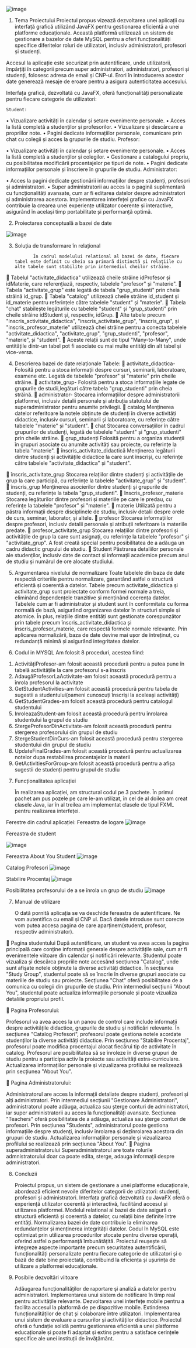 
![image](https://github.com/alexiashirazi/Baza-de-date/assets/132008022/f3e56a30-e555-4882-8c69-1dc3fb932aec)

1.	Tema Proiectului
	Proiectul propus vizează dezvoltarea unei aplicații cu interfață grafică utilizând JavaFX pentru gestionarea eficientă a unei platforme educaționale. Această platformă utilizează un sistem de gestionare a bazelor de date MySQL pentru a oferi funcționalități specifice diferitelor roluri de utilizatori, inclusiv administratori, profesori și studenți.

Accesul la aplicație este securizat prin autentificare, unde utilizatorii, împărțiți în categorii precum super administratori, administratori, profesori și studenți, folosesc adresa de email și CNP-ul. Erori în introducerea acestor date generează mesaje de eroare pentru a asigura autenticitatea accesului.

Interfața grafică, dezvoltată cu JavaFX, oferă funcționalități personalizate pentru fiecare categorie de utilizatori:

	Student:

•	Vizualizare activități în calendar și setare evenimente personale.
•	Acces la listă completă a studenților și profesorilor.
•	Vizualizare și descărcare a propriilor note.
•	Pagini dedicate informațiilor personale, comunicare prin chat cu colegii și acces la grupurile de studiu.
	Profesor:

•	Vizualizare activități în calendar și setare evenimente personale.
•	Acces la listă completă a studenților și colegilor.
•	Gestionare a catalogului propriu, cu posibilitatea modificării procentajelor pe tipuri de note.
•	Pagini dedicate informațiilor personale și înscriere în grupurile de studiu.
	Administrator:

•	Acces la pagini dedicate gestionării informațiilor despre studenți, profesori și administratori.
•	Super administratorii au acces la o pagină suplimentară cu funcționalități avansate, cum ar fi editarea datelor despre administratori și administrarea acestora.
Implementarea interfeței grafice cu JavaFX contribuie la crearea unei experiențe utilizator coerente și interactive, asigurând în același timp portabilitate și performanță optimă.
	


2.	Proiectarea conceptuală a bazei de date

 ![image](https://github.com/alexiashirazi/Baza-de-date/assets/132008022/370ec92d-d16f-490c-a057-97df375d04de)





3.	Soluția de transformare în relațional
		
	           În cadrul modelului relational al bazei de date, fiecare tabel este definit cu cheia sa primară distinctă și relațiile cu alte tabele sunt stabilite prin intermediul cheilor străine. 
	Tabelul "activitate_didactica" utilizează cheile străine idProfesor și idMaterie, care referențiază, respectiv, tabelele "profesor" și "materie". 
	Tabela "activitate_grup" este legată de tabela "grup_studenti" prin cheia străină id_grup.
	Tabela "catalog" utilizează cheile străine id_student și id_materie pentru referințele către tabelele "student" și "materie". 
	Tabela "chat" stabilește legăturile cu tabelele "student" și "grup_studenti" prin cheile străine idStudent și, respectiv, idGrup. 
	Alte tabele precum "inscris_activitate_didactica", "inscris_activitate_grup", "inscris_grup", și "inscris_profesor_materie" utilizează chei străine pentru a conecta tabelele "activitate_didactica", "activitate_grup", "grup_studenti", "profesor", "materie", și "student". 
	Aceste relații sunt de tipul "Many-to-Many", unde entitățile dintr-un tabel pot fi asociate cu mai multe entități din alt tabel și vice-versa.

4.	Descrierea bazei de date relaționale
Tabele:
	activitate_didactica- 
Folosită pentru a stoca informații despre cursuri, seminarii, laboratoare, examene etc. Legată de tabelele "profesor" și "materie" prin cheile străine.
	activitate_grup-
Folosită pentru a stoca informațiile legate de grupurile de studii,legături către tabela "grup_studenti" prin cheia străină.
	administrator- 
Stocarea informațiilor despre administratorii platformei, inclusiv detalii personale și atribuția statutului de superadministrator pentru  anumite privilegii.
	catalog
Menținerea datelor referitoare la notele obținute de studenți în diverse activități didactice, inclusiv cursuri, seminarii și laboratoare, cu referințe către tabelele "materie" și "student".
	chat
Stocarea conversațiilor în cadrul grupurilor de studenți, legată de tabelele "student" și "grup_studenti" prin cheile străine.
	grup_studenți
Folosită pentru a organiza studenții în grupuri asociate cu anumite activități sau proiecte, cu referințe la tabela "materie".
	înscris_activitate_didactică
Menținerea legăturii dintre studenți și activitățile didactice la care sunt înscriși, cu referințe către tabelele "activitate_didactica" și "student".


	înscris_activitate_grup
Stocarea relațiilor dintre studenți și activitățile de grup la care participă, cu referințe la tabelele "activitate_grup" și "student".
	înscris_grup
Menținerea asocierilor dintre studenți și grupurile de studenți, cu referințe la tabela "grup_studenti".
	înscris_profesor_materie
Stocarea legăturilor dintre profesori și materiile pe care le predau, cu referințe la tabelele "profesor" și "materie".
	materie
Utilizată pentru a păstra informații despre disciplinele de studiu, inclusiv detalii despre orele de curs, seminar, laborator, și altele.
	profesor
Stocarea informațiilor despre profesori, inclusiv detalii personale și atribuții referitoare la materiile predate.
	profesor_activitate_grup
Stocarea relațiilor dintre profesori și activitățile de grup la care sunt asignați, cu referințe la tabelele "profesor" și "activitate_grup". A fost creată special pentru posibilitatea de a adăuga un cadru didactic grupului de studiu.
	Student
Păstrarea detaliilor personale ale studenților, inclusiv date de contact și informații academice precum anul de studiu și numărul de ore alocate studiului.


5.	Argumentarea nivelului de normalizare
	Toate tabelele din baza de date respectă criteriile pentru normalizare, garantând astfel o structură eficientă și coerentă a datelor. Tabele precum activitate_didactica și activitate_grup sunt proiectate conform formei normale a treia, eliminând dependențele tranzitive și menținând coerența datelor. Tabelele cum ar fi administrator și student sunt în conformitate cu forma normală de bază, asigurând organizarea datelor în structuri simple și atomice. În plus, relațiile dintre entități sunt gestionate corespunzător prin tabele precum înscris_activitate_didactica și înscris_profesor_materie, care respectă formele normale relevante. Prin aplicarea normalizării, baza de date devine mai ușor de întreținut, cu redundanță minimă și asigurând integritatea datelor.



6.	Codul in MYSQL
Am folosit 8 proceduri, acestea fiind:

1)	ActivitățiProfesor-am folosit această procedură pentru a putea pune în tabelă activitățile la care profesorul s-a înscris
2)	AdaugăProfesorLaActivitate-am folosit această procedură pentru a înrola profesorul la activitate
3)	GetStudentActivities-am folosit această procedură pentru tabela de sugestii a studentului(oameni cunoscuți înscriși la aceleași activități)
4)	GetStudentGrades-am folosit această procedură pentru catalogul studentului
5)	InroleazaStudent-am folosit această procedură pentru înrolarea studentului la grupul de studiu
6)	StergeProfesorDinActivitate-am folosit această procedură pentru stergerea profesorului din grupul de studiu
7)	StergeStudentDinCurs-am folosit această procedură pentru stergerea studentului din grupul de studiu
8)	UpdateFinalGrades-am folosit această procedură pentru actualizarea notelor dupa restabilirea procentajelor la materii
9)	GetActivitiesForGroup-am folosit această procedură pentru a afișa sugestii de studenți pentru grupul de studiu


7.	Funcționalitatea aplicației
	
	În realizarea aplicației, am structural codul pe 3 pachete. În primul pachet am pus pozele pe care le-am utilizat, în cel de al doilea am creat clasele Java, iar în al treilea am implementat clasele de tipul FXML pentru realizarea interfeței.










Ferestre din cadrul aplicației:
Fereastra de logare
![image](https://github.com/alexiashirazi/Baza-de-date/assets/132008022/c881d157-a221-4de1-bb8b-3a886e2f9f9b)


 	

Fereastra de student
 
![image](https://github.com/alexiashirazi/Baza-de-date/assets/132008022/c253796e-b8bd-4fe7-a2dd-5675ec36cd6f)





Fereastra About You Student
![image](https://github.com/alexiashirazi/Baza-de-date/assets/132008022/1973adf5-0817-4d00-a272-7ec74872d156)

 


Catalog Profesori
 ![image](https://github.com/alexiashirazi/Baza-de-date/assets/132008022/db148032-f278-4658-94be-f835149cc207)




Stabilire Procentaj
![image](https://github.com/alexiashirazi/Baza-de-date/assets/132008022/208f00a6-5f75-4cbd-99a3-e210355cec05)

 


Posibilitatea profesorului de a se înrola un grup de studiu
 ![image](https://github.com/alexiashirazi/Baza-de-date/assets/132008022/413d1e84-743c-437b-953a-8ea6dc5d8aa4)



			

7.  Manual de utilizare

	O dată pornită aplicația se va deschide fereastra de autentificare. Ne vom autentifica cu email și CNP ul. Dacă datele introduse sunt corecte vom putea accesa pagina de care aparținem(student, profesor, respectiv administrator). 

	Pagina studentului
După autentificare, un student va avea acces la pagina principală care conține informații generale despre activitățile sale, cum ar fi evenimentele viitoare din calendar și notificări relevante.
Studentul poate vizualiza și descărca propriile note accesând secțiunea "Catalog", unde sunt afișate notele obținute la diverse activități didactice.
În secțiunea "Study Group", studentul poate să se înscrie în diverse grupuri asociate cu materiile de studiu sau proiecte.
Secțiunea "Chat" oferă posibilitatea de a comunica cu colegii din grupurile de studiu.
Prin intermediul secțiunii "About You", studentul poate actualiza informațiile personale și poate vizualiza detaliile propriului profil.

	Pagina Profesorului:

Profesorul va avea acces la un panou de control care include informații despre activitățile didactice, grupurile de studiu și notificări relevante.
În secțiunea "Catalog Profesori", profesorul poate gestiona notele acordate studenților la diverse activități didactice.
Prin secțiunea "Stabilire Procentaj", profesorul poate modifica procentajul alocat fiecărui tip de activitate în catalog.
Profesorul are posibilitatea să se înroleze în diverse grupuri de studiu pentru a participa activ la proiecte sau activități extra-curriculare.
Actualizarea informațiilor personale și vizualizarea profilului se realizează prin secțiunea "About You".





	Pagina Administratorului:

Administratorul are acces la informații detaliate despre studenți, profesori și alți administratori.
Prin intermediul secțiunii "Gestionare Administratori", administratorul poate adăuga, actualiza sau șterge conturi de administratori, iar super administratorii au acces la funcționalități avansate.
Secțiunea "Teachers" oferă posibilitatea de a adăuga, actualiza sau șterge conturi de profesori.
Prin secțiunea "Students", administratorul poate gestiona informațiile despre studenți, inclusiv înrolarea și dezînrolarea acestora din grupuri de studiu.
Actualizarea informațiilor personale și vizualizarea profilului se realizează prin secțiunea "About You".
	Pagina superadministratorului
    Superadministratorul are toate rolurile admnistratorului doar ca poate edita, sterge, adauga informații despre administratori.



8.  Concluzii

	Proiectul propus, un sistem de gestionare a unei platforme educaționale, abordează eficient nevoile diferitelor categorii de utilizatori: studenți, profesori și administratori.
Interfața grafică dezvoltată cu JavaFX oferă o experiență utilizator coerentă și interactivă, facilitând accesul și utilizarea platformei.
	Modelul relational al bazei de date asigură o structură eficientă și coerentă a datelor, cu relații bine definite între entități.
Normalizarea bazei de date contribuie la eliminarea redundanțelor și menținerea integrității datelor.
	Codul în MySQL este optimizat prin utilizarea procedurilor stocate pentru diverse operații, oferind astfel o performanță îmbunătățită.
Proiectul reușește să integreze aspecte importante precum securitatea autentificării, funcționalități personalizate pentru fiecare categorie de utilizatori și o bază de date bine proiectată, contribuind la eficiența și ușurința de utilizare a platformei educaționale.






9.  Posibile dezvoltări viitoare

	Adăugarea funcționalităților de raportare și analiză a datelor pentru administratori.
Implementarea unui sistem de notificare în timp real pentru activitățile relevante.
	Dezvoltarea unei interfețe mobile pentru a facilita accesul la platformă de pe dispozitive mobile.
	Extinderea funcționalităților de chat și colaborare între utilizatori.
	Implementarea unui sistem de evaluare a cursurilor și activităților didactice.
	Proiectul oferă o fundație solidă pentru gestionarea eficientă a unei platforme educaționale și poate fi adaptat și extins pentru a satisface cerințele specifice ale unei instituții de învățământ.
